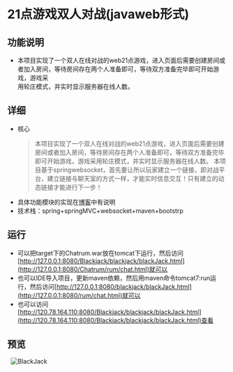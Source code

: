 #  21点游戏双人对战(javaweb形式)
## 功能说明
 * 本项目实现了一个双人在线对战的web21点游戏，进入页面后需要创建房间或者加入房间，等待房间存在两个人准备即可，等待双方准备完毕即可开始游戏，游戏采</br>
 用轮庄模式，并实时显示服务器在线人数。
## 详细
 * 核心
    > 本项目实现了一个双人在线对战的web21点游戏，进入页面后需要创建房间或者加入房间，等待房间存在两个人准备即可，等待双方准备完毕即可开始游戏，游戏采用轮庄模式，并实时显示服务器在线人数。
    > 本项目基于springwebsocket，首先要让所以玩家建立一个链接，即对战平台，建立链接与聊天室的方式一样，才能实时信息交互！只有建立的动态链接才能进行下一步！
 * 具体功能模块的实现在[博客](http://blog.csdn.net/qq_35442958/article/details/79188998 "CSDN博客")中有说明
 * 技术栈：spring+springMVC+websocket+maven+bootstrp
## 运行
 * 可以把target下的Chatrum.war放在tomcat下运行，然后访问[http://127.0.0.1:8080/Blackjack/blackjack/blackJack.html](http://127.0.0.1:8080/Chatrum/rum/chat.html)就可以
 * 也可以IDE导入项目，更新maven依赖，然后用maven命令tomcat7:run运行，然后访问[http://127.0.0.1:8080/blackjack/blackJack.html](http://127.0.0.1:8080/rum/chat.html)就可以
 * 也可以访问[http://120.78.164.110:8080/Blackjack/blackjack/blackJack.html](http://120.78.164.110:8080/Blackjack/blackjack/blackJack.html)查看
 ## 预览
   ![BlackJack](http://img.blog.csdn.net/20180128203624896?watermark/2/text/aHR0cDovL2Jsb2cuY3Nkbi5uZXQvcXFfMzU0NDI5NTg=/font/5a6L5L2T/fontsize/400/fill/I0JBQkFCMA==/dissolve/70/gravity/SouthEast "初始化界面")  
  
